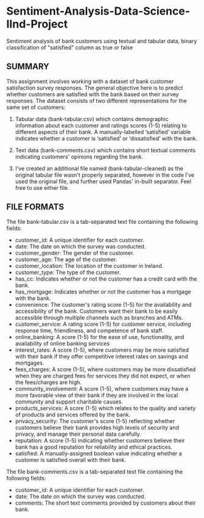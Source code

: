 # Sentiment-Analysis-Data-Science-IInd-Project
Sentiment analysis of bank customers using textual and tabular data, binary classification of "satisfied" column as true or false



## SUMMARY 

This assignment involves working with a dataset of bank customer satisfaction survey responses. The general objective here is to predict whether customers are satisfied with the bank based on their survey responses. The dataset consists of two different representations for the same set of customers:

1. Tabular data (bank-tabular.csv) which contains demographic information about each customer and ratings scores (1-5) relating to different aspects of their bank. A manually-labelled ‘satisfied’ variable indicates whether a customer is ‘satisfied’ or ‘dissatisfied’ with the bank.

2. Text data (bank-comments.csv) which contains short textual comments indicating customers' opinions regarding the bank. 

3. I've created an additional file named (bank-tabular-cleaned) as the original tabular file wasn't properly separated, however in the code I've used the original file, and further used Pandas' in-built separator. Feel free to use either file.


## FILE FORMATS 

The file bank-tabular.csv is a tab-separated text file containing the following fields:

 - customer_id: A unique identifier for each customer.
 - date: The date on which the survey was conducted.
 - customer_gender: The gender of the customer.
 - customer_age: The age of the customer.
 - customer_location: The location of the customer in Ireland.
 - customer_type: The type of the customer.
 - has_cc: Indicates whether or not the customer has a credit card with the bank.
 - has_mortgage: Indicates whether or not the customer has a mortgage with the bank.
 - convenience: The customer's rating score (1-5) for the availability and accessibility of the bank. Customers want their bank to be easily accessible through multiple channels such as branches and ATMs.
 - customer_service: A rating score (1-5) for customer service, including response time, friendliness, and competence of bank staff.
 - online_banking: A score (1-5) for the ease of use, functionality, and availability of online banking services
 - interest_rates: A score (1-5), where customers may be more satisfied with their bank if they offer competitive interest rates on savings and mortgages.
 - fees_charges: A score (1-5), where customers may be more dissatisfied when they are charged fees for services they did not expect, or when the fees/charges are high.
 - community_involvement: A score (1-5), where customers may have a more favorable view of their bank if they are involved in the local community and support charitable causes.
 - products_services: A score (1-5) which relates to the quality and variety of products and services offered by the bank.
 - privacy_security: The customer's score (1-5) reflecting whether customers believe their bank provides high levels of security and privacy, and manage their personal data carefully.
 - reputation: A score (1-5) indicating whether customers believe their bank has a good reputation for reliability and ethical practices.
 - satisfied: A manually-assigned boolean value indicating whether a customer is satisfied overall with their bank.


The file bank-comments.csv is a tab-separated text file containing the following fields:

- customer_id: A unique identifier for each customer.
- date: The date on which the survey was conducted.
- comments: The short text comments provided by customers about their bank.

